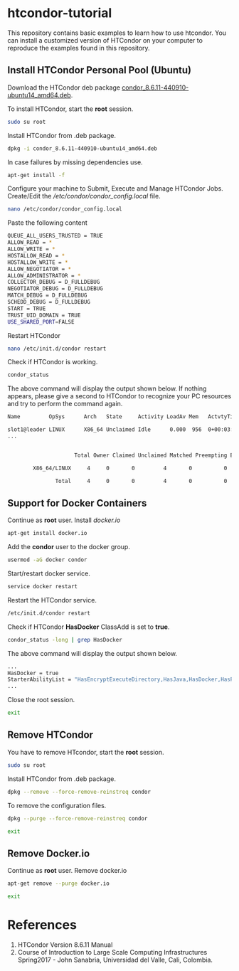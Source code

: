 # htcondor-tutorial

This repository contains basic examples to learn how to use htcondor. You can install a customized version of HTCondor on your computer to reproduce the examples found in this repository.

## Install HTCondor Personal Pool (Ubuntu)

Download the HTCondor deb package [condor_8.6.11-440910-ubuntu14_amd64.deb](https://research.cs.wisc.edu/htcondor/downloads/?state=select_from_mirror_page&version=8.6.11&mirror=UW%20Madison&optional_organization_url=http://). 

To install HTCondor, start the **root** session.

```sh
sudo su root
```

Install HTCondor from .deb package.

```sh
dpkg -i condor_8.6.11-440910-ubuntu14_amd64.deb
```

In case failures by missing dependencies use.

```sh
apt-get install -f
```

Configure your machine to Submit, Execute and Manage HTCondor Jobs. Create/Edit the */etc/condor/condor_config.local* file. 

```sh
nano /etc/condor/condor_config.local
```

Paste the following content

```sh
QUEUE_ALL_USERS_TRUSTED = TRUE
ALLOW_READ = *
ALLOW_WRITE = *
HOSTALLOW_READ = *
HOSTALLOW_WRITE = *
ALLOW_NEGOTIATOR = *
ALLOW_ADMINISTRATOR = *
COLLECTOR_DEBUG = D_FULLDEBUG
NEGOTIATOR_DEBUG = D_FULLDEBUG
MATCH_DEBUG = D_FULLDEBUG
SCHEDD_DEBUG = D_FULLDEBUG
START = TRUE
TRUST_UID_DOMAIN = TRUE
USE_SHARED_PORT=FALSE
```

Restart HTCondor 

```sh
nano /etc/init.d/condor restart
```

Check if HTCondor is working. 

```sh
condor_status
```

The above command will display the output shown below. If nothing appears, please give a second to HTCondor to recognize your PC resources and try to perform the command again.  

```sh
Name         OpSys      Arch   State     Activity LoadAv Mem   ActvtyTime

slot1@leader LINUX      X86_64 Unclaimed Idle      0.000  956  0+00:03:20
...


                     Total Owner Claimed Unclaimed Matched Preempting Backfill  Drain

        X86_64/LINUX     4     0       0         4       0          0        0      0

               Total     4     0       0         4       0          0        0      0

```

## Support for Docker Containers

Continue as **root** user. Install *docker.io*

```sh
apt-get install docker.io
```

Add the **condor** user to the docker group.

```sh
usermod -aG docker condor
```

Start/restart docker service.

```sh
service docker restart
```

Restart the HTCondor service.

```sh
/etc/init.d/condor restart
```

Check if HTCondor **HasDocker** ClassAdd is set to **true**.

```sh
condor_status -long | grep HasDocker
```

The above command will display the output shown below.

```sh
...
HasDocker = true
StarterAbilityList = "HasEncryptExecuteDirectory,HasJava,HasDocker,HasFileTransfer,HasTDP,HasPerFileEncryption,HasVM,HasReconnect,HasMPI,HasFileTransferPluginMethods,HasJobDeferral,HasJICLocalStdin,HasJICLocalConfig,HasRemoteSyscalls,HasCheckpointing"
...
```

Close the root session.

```sh
exit
```

## Remove HTCondor

You have to remove HTcondor, start the **root** session. 

```sh
sudo su root
```

Install HTCondor from .deb package.

```sh
dpkg --remove --force-remove-reinstreq condor
```

To remove the configuration files.

```sh
dpkg --purge --force-remove-reinstreq condor
```

```sh
exit
```

## Remove Docker.io

Continue as **root** user. Remove docker.io

```sh
apt-get remove --purge docker.io
```

```sh
exit
```

# References

1. HTCondor Version 8.6.11 Manual
2. Course of Introduction to Large Scale Computing Infrastructures Spring2017 - John Sanabria, Universidad del Valle, Cali, Colombia.